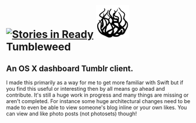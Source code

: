 [![Stories in Ready](https://badge.waffle.io/hachidorii/Tumbleweed.png?label=ready&title=Ready)](https://waffle.io/hachidorii/Tumbleweed)
<img src="/Tumbleweed/Assets.xcassets/AppIcon.appiconset/tumbleweed.png?raw=true" width="90" height="90" /> Tumbleweed
========

An OS X dashboard Tumblr client.
--------

I made this primarily as a way for me to get more familiar with Swift but if you find this useful or interesting then by all means go ahead and contribute. It's still a huge work in progress and many things are missing or aren't completed. For instance some huge architectural changes need to be made to even be able to view someone's blog inline or your own likes. You can view and like photo posts (not photosets) though!